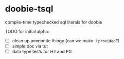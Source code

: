 # doobie-tsql
compile-time typechecked sql literals for doobie

TODO for initial alpha:

- [ ] clean up ammonite thingy (can we make it `provided`?)
- [ ] simple doc via tut
- [ ] data type tests for H2 and PG
